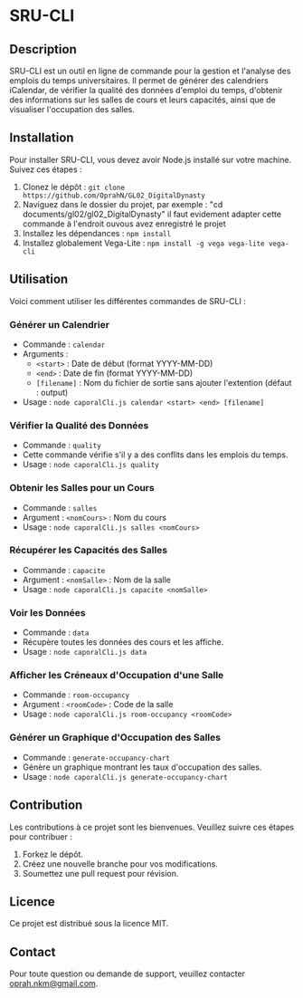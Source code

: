 # SRU-CLI

## Description
SRU-CLI est un outil en ligne de commande pour la gestion et l'analyse des emplois du temps universitaires. Il permet de générer des calendriers iCalendar, de vérifier la qualité des données d'emploi du temps, d'obtenir des informations sur les salles de cours et leurs capacités, ainsi que de visualiser l'occupation des salles.

## Installation
Pour installer SRU-CLI, vous devez avoir Node.js installé sur votre machine. Suivez ces étapes :
1. Clonez le dépôt : `git clone https://github.com/OprahN/GL02_DigitalDynasty`
2. Naviguez dans le dossier du projet, par exemple : "cd documents/gl02/gl02_DigitalDynasty" il faut evidement adapter cette commande à l'endroit ouvous avez enregistré le projet
3. Installez les dépendances : `npm install`
4. Installez globalement Vega-Lite : `npm install -g vega vega-lite vega-cli`

## Utilisation
Voici comment utiliser les différentes commandes de SRU-CLI :

### Générer un Calendrier
- Commande : `calendar`
- Arguments :
  - `<start>` : Date de début (format YYYY-MM-DD)
  - `<end>` : Date de fin (format YYYY-MM-DD)
  - `[filename]` : Nom du fichier de sortie sans ajouter l'extention (défaut : output)
- Usage : `node caporalCli.js calendar <start> <end> [filename]`

### Vérifier la Qualité des Données
- Commande : `quality`
- Cette commande vérifie s'il y a des conflits dans les emplois du temps.
- Usage : `node caporalCli.js quality`

### Obtenir les Salles pour un Cours
- Commande : `salles`
- Argument : `<nomCours>` : Nom du cours
- Usage : `node caporalCli.js salles <nomCours>`

### Récupérer les Capacités des Salles
- Commande : `capacite`
- Argument : `<nomSalle>` : Nom de la salle
- Usage : `node caporalCli.js capacite <nomSalle>`

### Voir les Données
- Commande : `data`
- Récupère toutes les données des cours et les affiche.
- Usage : `node caporalCli.js data`

### Afficher les Créneaux d'Occupation d'une Salle
- Commande : `room-occupancy`
- Argument : `<roomCode>` : Code de la salle
- Usage : `node caporalCli.js room-occupancy <roomCode>`

### Générer un Graphique d'Occupation des Salles
- Commande : `generate-occupancy-chart`
- Génère un graphique montrant les taux d'occupation des salles.
- Usage : `node caporalCli.js generate-occupancy-chart`

## Contribution
Les contributions à ce projet sont les bienvenues. Veuillez suivre ces étapes pour contribuer :
1. Forkez le dépôt.
2. Créez une nouvelle branche pour vos modifications.
3. Soumettez une pull request pour révision.

## Licence
Ce projet est distribué sous la licence MIT.

## Contact
Pour toute question ou demande de support, veuillez contacter oprah.nkm@gmail.com.

